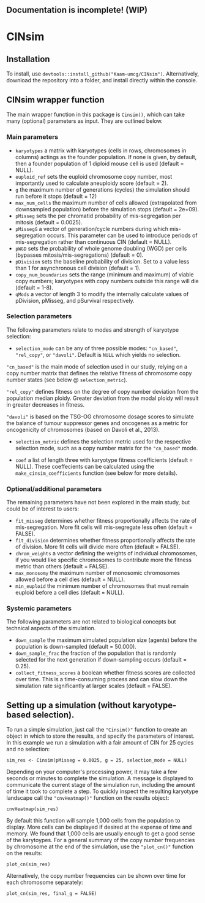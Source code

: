 ## Documentation is incomplete! (WIP)

# CINsim

## Installation
To install, use `devtools::install_github("Kaam-umcg/CINsim")`. Alternatively, download the repository into a folder, and install directly within the console.

## CINsim wrapper function
The main wrapper function in this package is `Cinsim()`, which can take many (optional) parameters as input. They are outlined below.

### Main parameters
* `karyotypes` a matrix with karyotypes (cells in rows, chromosomes in columns) actings as the founder population. If none is given, by default, then a founder population of 1 diploid mouse cell is used  (default = NULL).
* `euploid_ref` sets the euploid chromosome copy number, most importantly used to calculate aneuploidy score (default = 2).
* `g` the maximum number of generations (cycles) the simulation should run before it stops (default = 12)
* `max_num_cells` the maximum number of cells allowed (extrapolated from downsampled population) before the simulation stops (default = 2e+09).
* `pMisseg` sets the per chromatid probability of mis-segregation per mitosis (default = 0.0025).
* `pMissegG` a vector of generation/cycle numbers during which mis-segregation occurs. This parameter can be used to introduce periods of mis-segregation rather than continuous CIN (default = NULL).
* `pWGD` sets the probability of whole genome doubling (WGD) per cells (bypasses mitosis/mis-segregations) (default = 0).
* `pDivision` sets the baseline probability of division. Set to a value less than 1 for asynchronous cell division (default = 1).
* `copy_num_boundaries` sets the range (minimum and maximum) of viable copy numbers; karyotypes with copy numbers outside this range will die (default = 1-8).
* `qMods` a vector of length 3 to modify the internally calculate values of pDivision, pMisseg, and pSurvival respectively.

### Selection parameters
The following parameters relate to modes and strength of karyotype selection:
* `selection_mode` can be any of three possible modes: `"cn_based"`, `"rel_copy"`, or `"davoli"`. Default is `NULL` which yields no selection.

`"cn_based"` is the main mode of selection used in our study, relying on a copy number matrix that defines the relative fitness of chromosome copy number states (see below @ `selection_metric`).

`"rel_copy"` defines fitness on the degree of copy number deviation from the population median ploidy. Greater deviation from the modal ploidy will result in greater decreases in fitness.

`"davoli"` is based on the TSG-OG chromosome dosage scores to simulate the balance of tumour suppressor genes and oncogenes as a metric for oncogenicity of chromosomes (based on Davoli et al., 2013).

* `selection_metric` defines the selection metric used for the respective selection mode, such as a copy number matrix for the `"cn_based"` mode.

* `coef` a list of length three with karyotype fitness coefficients (default = NULL). These coeffecients can be calculated using the `make_cinsim_coefficients` function (see below for more details).

### Optional/additional parameters
The remaining parameters have not been explored in the main study, but could be of interest to users:

* `fit_misseg` determines whether fitness proportionally affects the rate of mis-segregation. More fit cells will mis-segregate less often (default = FALSE).
* `fit_division` determines whether fitness proportionally affects the rate of division. More fit cells will divide more often (default = FALSE).
* `chrom_weights` a vector defining the weights of individual chromosomes, if you would like specific chromosomes to contribute more the fitness metric than others (default = FALSE).
* `max_monosomy` the maximum number of monosomic chromosomes allowed before a cell dies (default = NULL).
* `min_euploid` the minimum number of chromosomes that must remain euploid before a cell dies (default = NULL).

### Systemic parameters
The following parameters are not related to biological concepts but technical aspects of the simulation.

* `down_sample` the maximum simulated population size (agents) before the population is down-sampled (default = 50.000).
* `down_sample_frac` the fraction of the population that is randomly selected for the next generation if down-sampling occurs (default = 0.25).
* `collect_fitness_scores` a boolean whether fitness scores are collected over time. This is a time-consuming process and can slow down the simulation rate significantly at larger scales (default = FALSE).

## Setting up a simulation (without karyotype-based selection).
To run a simple simulation, just call the `"Cinsim()"` function to create an object in which to store the results, and specify the parameters of interest. In this example we run a simulation with a fair amount of CIN for 25 cycles and no selection:

`sim_res <- Cinsim(pMisseg = 0.0025, g = 25, selection_mode = NULL)`

Depending on your computer's processing power, it may take a few seconds or minutes to complete the simulation. A message is displayed to communicate the current stage of the simulation run, including the amount of time it took to complete a step. To quickly inspect the resulting karyotype landscape call the `"cnvHeatmap()"` function on the results object:

`cnvHeatmap(sim_res)`

By default this function will sample 1,000 cells from the population to display. More cells can be displayed if desired at the expense of time and memory. We found that 1,000 cells are usually enough to get a good sense of the karytoypes. For a general summary of the copy number frequencies by chromosome at the end of the simulation, use the `"plot_cn()"` function on the results:

`plot_cn(sim_res)`

Alternatively, the copy number frequencies can be shown over time for each chromosome separately:

`plot_cn(sim_res, final_g = FALSE)`
